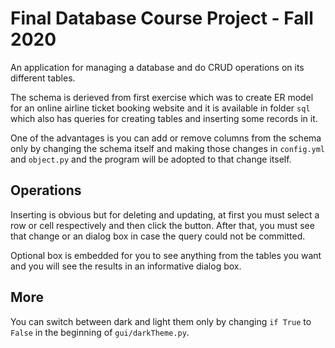 # Final Database Course Project - Fall 2020

An application for managing a database and do CRUD operations on its different tables.

The schema is derieved from first exercise which was to create ER model for an online airline ticket booking website and it is available in folder ```sql``` which also has queries for creating tables and inserting some records in it.

One of the advantages is you can add or remove columns from the schema only by changing the schema itself and making those changes in ```config.yml``` and ```object.py``` and the program will be adopted to that change itself.

## Operations
Inserting is obvious but for deleting and updating, at first you must select a row or cell respectively and then click the button. After that, you must see that change or an dialog box in case the query could not be committed.

Optional box is embedded for you to see anything from the tables you want and you will see the results in an informative dialog box.
<!-- 
## Preview 
![]("/Sample/Screenshot from 2021-01-29 22-05-08.png" "Preview 1")
 -->
## More
You can switch between dark and light them only by changing `if True` to `False` in the beginning of `gui/darkTheme.py`.
